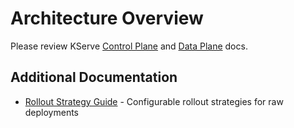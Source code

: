 # Architecture Overview

Please review KServe [Control Plane](https://github.com/kserve/website/blob/main/docs/modelserving/control_plane.md)
and [Data Plane](https://github.com/kserve/website/blob/main/docs/modelserving/data_plane/data_plane.md) docs.

## Additional Documentation

- [Rollout Strategy Guide](./ROLLOUT_STRATEGY_GUIDE.md) - Configurable rollout strategies for raw deployments

